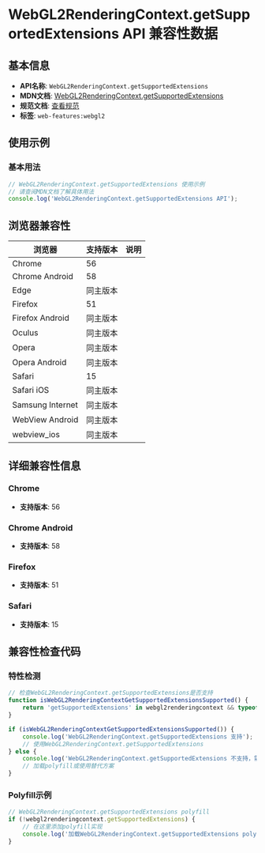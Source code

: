 # WebGL2RenderingContext.getSupportedExtensions API 兼容性数据

## 基本信息

- **API名称**: `WebGL2RenderingContext.getSupportedExtensions`
- **MDN文档**: [WebGL2RenderingContext.getSupportedExtensions](https://developer.mozilla.org/docs/Web/API/WebGLRenderingContext/getSupportedExtensions)
- **规范文档**: [查看规范](https://registry.khronos.org/webgl/specs/latest/1.0/#5.14.14)
- **标签**: `web-features:webgl2`

## 使用示例

### 基本用法

```javascript
// WebGL2RenderingContext.getSupportedExtensions 使用示例
// 请查阅MDN文档了解具体用法
console.log('WebGL2RenderingContext.getSupportedExtensions API');
```

## 浏览器兼容性

| 浏览器 | 支持版本 | 说明 |
|--------|----------|------|
| Chrome | 56 |  |
| Chrome Android | 58 |  |
| Edge | 同主版本 |  |
| Firefox | 51 |  |
| Firefox Android | 同主版本 |  |
| Oculus | 同主版本 |  |
| Opera | 同主版本 |  |
| Opera Android | 同主版本 |  |
| Safari | 15 |  |
| Safari iOS | 同主版本 |  |
| Samsung Internet | 同主版本 |  |
| WebView Android | 同主版本 |  |
| webview_ios | 同主版本 |  |

## 详细兼容性信息

### Chrome

- **支持版本**: 56

### Chrome Android

- **支持版本**: 58

### Firefox

- **支持版本**: 51

### Safari

- **支持版本**: 15

## 兼容性检查代码

### 特性检测

```javascript
// 检查WebGL2RenderingContext.getSupportedExtensions是否支持
function isWebGL2RenderingContextGetSupportedExtensionsSupported() {
    return 'getSupportedExtensions' in webgl2renderingcontext && typeof webgl2renderingcontext.getSupportedExtensions === 'function';
}

if (isWebGL2RenderingContextGetSupportedExtensionsSupported()) {
    console.log('WebGL2RenderingContext.getSupportedExtensions 支持');
    // 使用WebGL2RenderingContext.getSupportedExtensions
} else {
    console.log('WebGL2RenderingContext.getSupportedExtensions 不支持，需要polyfill');
    // 加载polyfill或使用替代方案
}
```

### Polyfill示例

```javascript
// WebGL2RenderingContext.getSupportedExtensions polyfill
if (!webgl2renderingcontext.getSupportedExtensions) {
    // 在这里添加polyfill实现
    console.log('加载WebGL2RenderingContext.getSupportedExtensions polyfill');
}
```

